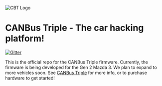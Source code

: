![CBT Logo](http://www.canb.us/img/logo.png)

CANBus Triple - The car hacking platform!
=============

[![Gitter](https://badges.gitter.im/Join%20Chat.svg)](https://gitter.im/CANBus-Triple/CANBus-Triple?utm_source=badge&utm_medium=badge&utm_campaign=pr-badge&utm_content=badge)

This is the official repo for the CANBus Triple firmware. Currently, the firmware is being developed for the Gen 2 Mazda 3. We plan to expand to more vehicles soon. See [CANBus Triple](http://www.canb.us) for more info, or to purchase hardware to get started!
